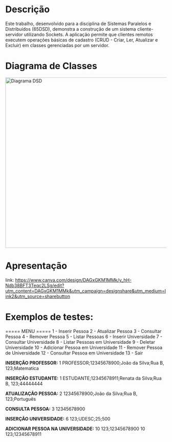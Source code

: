 # Descrição 

Este trabalho, desenvolvido para a disciplina de Sistemas Paralelos e Distribuídos (65DSD), demonstra a construção de um sistema cliente-servidor utilizando Sockets. A aplicação permite que clientes remotos executem operações básicas de cadastro (CRUD - Criar, Ler, Atualizar e Excluir) em classes gerenciadas por um servidor.

# Diagrama de Classes 
<img width="803" height="533" alt="Diagrama DSD" src="https://github.com/user-attachments/assets/826fdb5c-9fbd-481a-9845-230f9cc26fa3" />

# Apresentação
link: https://www.canva.com/design/DAGxGKM1MMk/y_hH-Ndb38BFT3Teqc2LSg/edit?utm_content=DAGxGKM1MMk&utm_campaign=designshare&utm_medium=link2&utm_source=sharebutton

# Exemplos de testes:

===== MENU =====
1 - Inserir Pessoa
2 - Atualizar Pessoa
3 - Consultar Pessoa
4 - Remover Pessoa
5 - Listar Pessoas
6 - Inserir Universidade
7 - Consultar Universidade
8 - Listar Pessoas em Universidade
9 - Deletar Universidade
10 - Adicionar Pessoa em Universidade
11 - Remover Pessoa de Universidade
12 - Consultar Pessoa em Universidade
13 - Sair

**INSERÇÃO PROFESSOR:** 
1
PROFESSOR;12345678900;João da Silva;Rua B, 123;Matematica

**INSERÇÃO ESTUDANTE:** 
1
ESTUDANTE;12345678911;Renata da Silva;Rua B, 123;44444444

**ATUALIZAÇÃO PESSOA:**
2
12345678900;João da Silva;Rua B, 123;Português

**CONSULTA PESSOA:**
3
12345678900

**INSERÇÃO UNIVERSIDADE:**
6
123;UDESC;25;500

**ADICIONAR PESSOA NA UNIVERSIDADE:**
10
123;12345678900
10
123;12345678911
